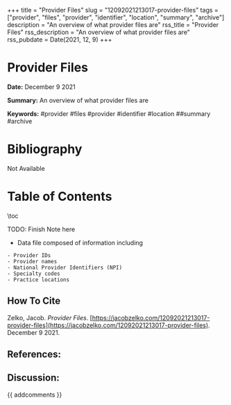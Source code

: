 +++
title = "Provider Files"
slug = "12092021213017-provider-files"
tags = ["provider", "files", "provider", "identifier", "location", "summary", "archive"]
description = "An overview of what provider files are"
rss_title = "Provider Files"
rss_description = "An overview of what provider files are"
rss_pubdate = Date(2021, 12, 9)
+++



Provider Files
=========

**Date:** December 9 2021

**Summary:** An overview of what provider files are

**Keywords:** #provider #files #provider #identifier #location ##summary #archive

Bibliography
==========

Not Available

Table of Contents
=========

\toc

TODO: Finish Note here

  * Data file composed of information including

```
- Provider IDs
- Provider names
- National Provider Identifiers (NPI)
- Specialty codes
- Practice locations
```
## How To Cite

 Zelko, Jacob. _Provider Files_. [https://jacobzelko.com/12092021213017-provider-files](https://jacobzelko.com/12092021213017-provider-files). December 9 2021.
## References:
## Discussion: 

{{ addcomments }}
